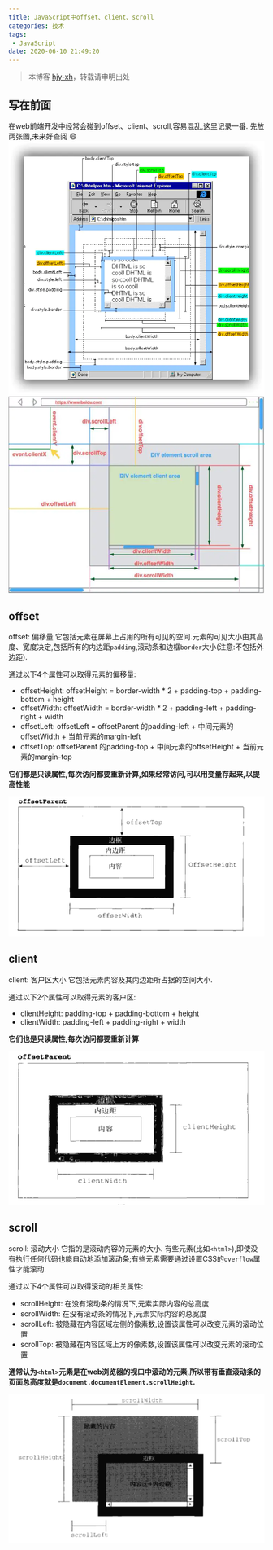 ```yaml
---
title: JavaScript中offset、client、scroll
categories: 技术
tags:
 - JavaScript
date: 2020-06-10 21:49:20
---
```


>本博客 [hjy-xh](https://hjy-xh.github.io/)，转载请申明出处

## 写在前面
在web前端开发中经常会碰到offset、client、scroll,容易混乱,这里记录一番.
先放两张图,未来好查阅 :smile:
![JavaScript中offset、client、scroll.md](JavaScript中offset、client、scroll/1.png)
![JavaScript中offset、client、scroll.md](JavaScript中offset、client、scroll/2.png)

## offset
offset: 偏移量
它包括元素在屏幕上占用的所有可见的空间.元素的可见大小由其高度、宽度决定,包括所有的内边距`padding`,滚动条和边框`border`大小(注意:不包括外边距).

通过以下4个属性可以取得元素的偏移量:
- offsetHeight: offsetHeight = border-width * 2 + padding-top + padding-bottom + height
- offsetWidth: offsetWidth = border-width * 2 + padding-left + padding-right + width
- offsetLeft: offsetLeft = offsetParent 的padding-left + 中间元素的offsetWidth + 当前元素的margin-left
- offsetTop: offsetParent 的padding-top + 中间元素的offsetHeight + 当前元素的margin-top

**它们都是只读属性,每次访问都要重新计算,如果经常访问,可以用变量存起来,以提高性能**

![JavaScript中offset、client、scroll.md](JavaScript中offset、client、scroll/3.png)

## client
client: 客户区大小
它包括元素内容及其内边距所占据的空间大小.

通过以下2个属性可以取得元素的客户区:
- clientHeight: padding-top + padding-bottom + height
- clientWidth: padding-left + padding-right + width

**它们也是只读属性,每次访问都要重新计算**

![JavaScript中offset、client、scroll.md](JavaScript中offset、client、scroll/4.png)

## scroll
scroll: 滚动大小
它指的是滚动内容的元素的大小.
有些元素(比如`<html>`),即使没有执行任何代码也能自动地添加滚动条;有些元素需要通过设置CSS的`overflow`属性才能滚动.

通过以下4个属性可以取得滚动的相关属性:
- scrollHeight: 在没有滚动条的情况下,元素实际内容的总高度
- scrollWidth: 在没有滚动条的情况下,元素实际内容的总宽度
- scrollLeft: 被隐藏在内容区域左侧的像素数,设置该属性可以改变元素的滚动位置
- scrollTop: 被隐藏在内容区域上方的像素数,设置该属性可以改变元素的滚动位置

**通常认为`<html>`元素是在web浏览器的视口中滚动的元素,所以带有垂直滚动条的页面总高度就是`document.documentElement.scrollHeight`.**

![JavaScript中offset、client、scroll.md](JavaScript中offset、client、scroll/5.png)